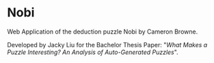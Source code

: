 # Nobi
Web Application of the deduction puzzle Nobi by Cameron Browne.

Developed by Jacky Liu for the Bachelor Thesis Paper: "_What Makes a Puzzle Interesting? An Analysis of
Auto-Generated Puzzles_".
